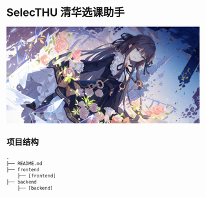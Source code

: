 # SelecTHU 清华选课助手

![](https://raw.githubusercontent.com/ShYuF/myPic/refs/heads/main/arc/arc(15).png)

## 项目结构
```
.
├── README.md
├── frontend
    ├── [frontend]
├── backend
    ├── [backend]
```
